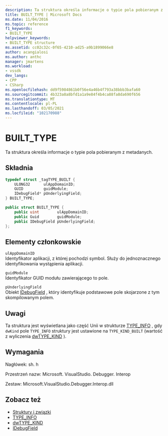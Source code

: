 ```yaml
---
description: Ta struktura określa informacje o typie pola pobieranym z metadanych.
title: BUILT_TYPE | Microsoft Docs
ms.date: 11/04/2016
ms.topic: reference
f1_keywords:
- BUILT_TYPE
helpviewer_keywords:
- BUILT_TYPE structure
ms.assetid: cc02c32c-0f65-4210-ad25-a9b1899066e8
author: acangialosi
ms.author: anthc
manager: jmartens
ms.workload:
- vssdk
dev_langs:
- CPP
- CSharp
ms.openlocfilehash: dd9f5984861b0f56e4a46b4f793a38bbb3bafa60
ms.sourcegitcommit: 4b323a8a8bfd1a1a9e84f4b4ca88fa8da690f656
ms.translationtype: MT
ms.contentlocale: pl-PL
ms.lasthandoff: 03/05/2021
ms.locfileid: "102170988"
---
```

# <a name="built_type"></a>BUILT_TYPE
Ta struktura określa informacje o typie pola pobieranym z metadanych.

## <a name="syntax"></a>Składnia

```cpp
typedef struct _tagTYPE_BUILT {
    ULONG32      ulAppDomainID;
    GUID         guidModule;
    IDebugField* pUnderlyingField;
} BUILT_TYPE;
```

```csharp
public struct BUILT_TYPE {
    public uint        ulAppDomainID;
    public Guid        guidModule;
    public IDebugField pUnderlyingField;
};
```

## <a name="members"></a>Elementy członkowskie
`ulAppDomainID`\
Identyfikator aplikacji, z której pochodzi symbol. Służy do jednoznacznego identyfikowania wystąpienia aplikacji.

`guidModule`\
Identyfikator GUID modułu zawierającego to pole.

`pUnderlyingField`\
Obiekt [IDebugField](../../../extensibility/debugger/reference/idebugfield.md) , który identyfikuje podstawowe pole skojarzone z tym skompilowanym polem.

## <a name="remarks"></a>Uwagi
Ta struktura jest wyświetlana jako część Unii w strukturze [TYPE_INFO](../../../extensibility/debugger/reference/type-info.md) , gdy `dwKind` pole `TYPE_INFO` struktury jest ustawione na `TYPE_KIND_BUILT` (wartość z wyliczenia [dwTYPE_KIND](../../../extensibility/debugger/reference/dwtype-kind.md) ).

## <a name="requirements"></a>Wymagania
Nagłówek: sh. h

Przestrzeń nazw: Microsoft. VisualStudio. Debugger. Interop

Zestaw: Microsoft.VisualStudio.Debugger.Interop.dll

## <a name="see-also"></a>Zobacz też
- [Struktury i związki](../../../extensibility/debugger/reference/structures-and-unions.md)
- [TYPE_INFO](../../../extensibility/debugger/reference/type-info.md)
- [dwTYPE_KIND](../../../extensibility/debugger/reference/dwtype-kind.md)
- [IDebugField](../../../extensibility/debugger/reference/idebugfield.md)
